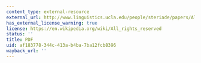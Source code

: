 ```yaml
---
content_type: external-resource
external_url: http://www.linguistics.ucla.edu/people/steriade/papers/Alternatives_to_Syllables.pdf
has_external_license_warning: true
license: https://en.wikipedia.org/wiki/All_rights_reserved
status: ''
title: PDF
uid: af183778-344c-413a-b4ba-7ba12fcb8396
wayback_url: ''
---
```

